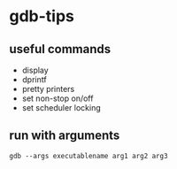 # gdb-tips

## useful commands

* display
* dprintf
* pretty printers
* set non-stop on/off
* set scheduler locking

## run with arguments

```
gdb --args executablename arg1 arg2 arg3
```
